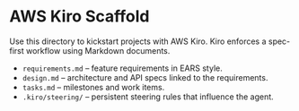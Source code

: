 # AWS Kiro Scaffold

Use this directory to kickstart projects with AWS Kiro. Kiro enforces a spec-first workflow using Markdown documents.

- `requirements.md` – feature requirements in EARS style.
- `design.md` – architecture and API specs linked to the requirements.
- `tasks.md` – milestones and work items.
- `.kiro/steering/` – persistent steering rules that influence the agent.
